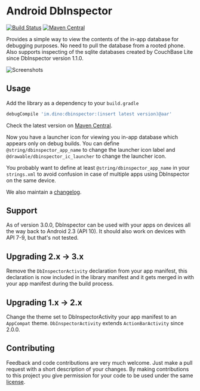 # Android DbInspector

[![Build Status](https://travis-ci.org/infinum/android_dbinspector.svg?branch=master)](https://travis-ci.org/infinum/android_dbinspector)
[![Maven Central](https://maven-badges.herokuapp.com/maven-central/im.dino/dbinspector/badge.svg)](https://maven-badges.herokuapp.com/maven-central/im.dino/dbinspector)

Provides a simple way to view the contents of the in-app database for debugging purposes. No need to pull the database from a rooted phone. Also supports inspecting of the sqlite databases created by CouchBase Lite since DbInspector version 1.1.0.

![Screenshots](https://raw.github.com/infinum/android_dbinspector/master/screenshots.png)

## Usage

Add the library as a dependency to your ```build.gradle```

```groovy
debugCompile 'im.dino:dbinspector:(insert latest version)@aar'
```

Check the latest version on [Maven Central](http://search.maven.org/#search|ga|1|a%3A%22dbinspector%22).

Now you have a launcher icon for viewing you in-app database which appears only on debug builds.
You can define `@string/dbinspector_app_name` to change the launcher icon label and `@drawable/dbinspector_ic_launcher` to change the launcher icon.

You probably want to define at least `@string/dbinspector_app_name` in your `strings.xml` to avoid confusion in case of multiple apps using DbInspector on the same device.

We also maintain a [changelog](https://github.com/infinum/android_dbinspector/blob/master/CHANGELOG.md).

## Support

As of version 3.0.0, DbInspector can be used with your apps on devices all the way back to Android 2.3 (API 10).
It should also work on devices with API 7-9, but that's not tested.

## Upgrading 2.x -> 3.x

Remove the `DbInspectorActivity` declaration from your app manifest, this declaration is now included in the library manifest and it gets merged in with your app manifest during the build process.

## Upgrading 1.x -> 2.x

Change the theme set to DbInspectorActivity your app manifest to an `AppCompat` theme. `DbInspectorActivity` extends `ActionBarActivity` since 2.0.0.

## Contributing

Feedback and code contributions are very much welcome. Just make a pull request with a short description of your changes. By making contributions to this project you give permission for your code to be used under the same [license](LICENSE).
